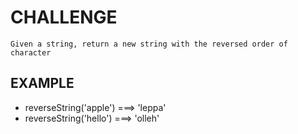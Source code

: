 # CHALLENGE

    Given a string, return a new string with the reversed order of character

## EXAMPLE

- reverseString('apple') ===> 'leppa'
- reverseString('hello') ===> 'olleh'
